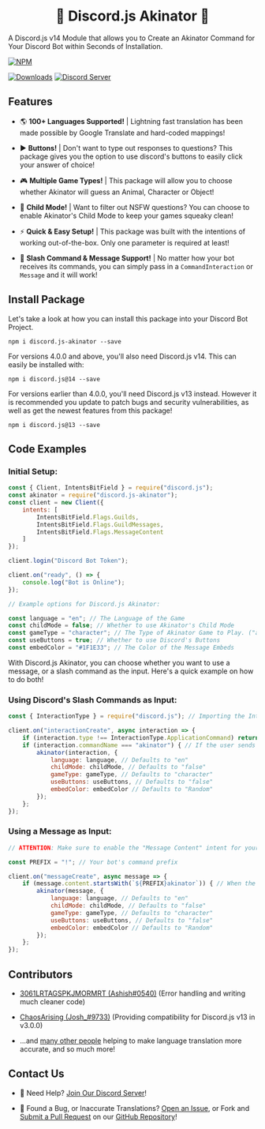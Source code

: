 <h1 align="center">
    🔮 Discord.js Akinator 🔮
</h1>

A Discord.js v14 Module that allows you to Create an Akinator Command for Your Discord Bot within Seconds of Installation.

[![NPM](https://nodei.co/npm/discord.js-akinator.png)](https://npmjs.com/package/discord.js-akinator)

[![Downloads](https://img.shields.io/npm/dt/discord.js-akinator?logo=npm&style=flat-square)](https://npmjs.com/package/discord.js-akinator) [![Discord Server](https://img.shields.io/discord/667479986214666272?logo=discord&logoColor=white&style=flat-square)](https://discord.gg/P2g24jp)

## Features

- 🌎 <b>100+ Languages Supported!</b> | Lightning fast translation has been made possible by Google Translate and hard-coded mappings!

- ▶️ <b>Buttons!</b> | Don't want to type out responses to questions? This package gives you the option to use discord's buttons to easily click your answer of choice!

- 🎮 <b>Multiple Game Types!</b> | This package will allow you to choose whether Akinator will guess an Animal, Character or Object!

- 🙋 <b>Child Mode!</b> | Want to filter out NSFW questions? You can choose to enable Akinator's Child Mode to keep your games squeaky clean!

- ⚡️ <b>Quick & Easy Setup!</b> | This package was built with the intentions of working out-of-the-box. Only one parameter is required at least!

- 🤖 <b>Slash Command & Message Support!</b> | No matter how your bot receives its commands, you can simply pass in a `CommandInteraction` or `Message` and it will work!

## Install Package

Let's take a look at how you can install this package into your Discord Bot Project.

`npm i discord.js-akinator --save`

For versions 4.0.0 and above, you'll also need Discord.js v14. This can easily be installed with:

`npm i discord.js@14 --save`

For versions earlier than 4.0.0, you'll need Discord.js v13 instead. However it is recommended you update to patch bugs and security vulnerabilities, as well as get the newest features from this package!

`npm i discord.js@13 --save`

## Code Examples

### Initial Setup:
```js
const { Client, IntentsBitField } = require("discord.js");
const akinator = require("discord.js-akinator");
const client = new Client({
    intents: [
        IntentsBitField.Flags.Guilds,
        IntentsBitField.Flags.GuildMessages,
        IntentsBitField.Flags.MessageContent
    ]
});

client.login("Discord Bot Token");

client.on("ready", () => {
    console.log("Bot is Online");
});

// Example options for Discord.js Akinator:

const language = "en"; // The Language of the Game
const childMode = false; // Whether to use Akinator's Child Mode
const gameType = "character"; // The Type of Akinator Game to Play. ("animal", "character" or "object")
const useButtons = true; // Whether to use Discord's Buttons
const embedColor = "#1F1E33"; // The Color of the Message Embeds
```
With Discord.js Akinator, you can choose whether you want to use a message, or a slash command as the input. Here's a quick example on how to do both!

### Using Discord's Slash Commands as Input:

```js
const { InteractionType } = require("discord.js"); // Importing the Interaction Type Enums

client.on("interactionCreate", async interaction => {
    if (interaction.type !== InteractionType.ApplicationCommand) return; // If the interaction is not a slash command, do nothing
    if (interaction.commandName === "akinator") { // If the user sends "/akinator"...
        akinator(interaction, {
            language: language, // Defaults to "en"
            childMode: childMode, // Defaults to "false"
            gameType: gameType, // Defaults to "character"
            useButtons: useButtons, // Defaults to "false"
            embedColor: embedColor // Defaults to "Random"
        });
    };
});
```

### Using a Message as Input:

```js
// ATTENTION: Make sure to enable the "Message Content" intent for your bot in the Discord Developer Portal!

const PREFIX = "!"; // Your bot's command prefix

client.on("messageCreate", async message => {
    if (message.content.startsWith(`${PREFIX}akinator`)) { // When the user types "!akinator"...
        akinator(message, {
            language: language, // Defaults to "en"
            childMode: childMode, // Defaults to "false"
            gameType: gameType, // Defaults to "character"
            useButtons: useButtons, // Defaults to "false"
            embedColor: embedColor // Defaults to "Random"
        });
    };
});
```

## Contributors

- [3061LRTAGSPKJMORMRT (Ashish#0540)](https://github.com/3061LRTAGSPKJMORMRT) (Error handling and writing much cleaner code)

- [ChaosArising (Josh_#9733)](https://github.com/ChaosArising) (Providing compatibility for Discord.js v13 in v3.0.0)

- ...and [many other people](https://github.com/WillTDA/Discord.js-Akinator/graphs/contributors) helping to make language translation more accurate, and so much more!

## Contact Us

- 👋 Need Help? [Join Our Discord Server](https://discord.gg/P2g24jp)!

- 👾 Found a Bug, or Inaccurate Translations? [Open an Issue](https://github.com/WillTDA/Discord.js-Akinator/issues), or Fork and [Submit a Pull Request](https://github.com/WillTDA/Discord.js-Akinator/pulls) on our [GitHub Repository](https://github.com/WillTDA/Discord.js-Akinator)!